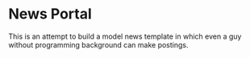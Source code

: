 News Portal
===========
This is an attempt to build a model news template in which even a guy without programming background
can make postings.
